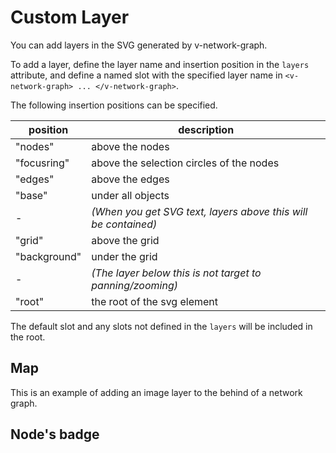 # Custom Layer

You can add layers in the SVG generated by v-network-graph.

To add a layer, define the layer name and insertion position
in the `layers` attribute, and define a named slot with the
specified layer name in `<v-network-graph> ... </v-network-graph>`.

The following insertion positions can be specified.

<div class="reference-table">

| position     | description                                                    |
| ------------ | -------------------------------------------------------------- |
| "nodes"      | above the nodes                                                |
| "focusring"  | above the selection circles of the nodes                       |
| "edges"      | above the edges                                                |
| "base"       | under all objects                                              |
| -            | _(When you get SVG text, layers above this will be contained)_ |
| "grid"       | above the grid                                                 |
| "background" | under the grid                                                 |
| -            | _(The layer below this is not target to panning/zooming)_      |
| "root"       | the root of the svg element                                    |

</div>

The default slot and any slots not defined in the `layers` will be
included in the root.

## Map

This is an example of adding an image layer to the behind of a network graph.

<demo-tabs :use-data="true" :demo-height="400">
<template v-slot:demo>
  <DemoMap />
</template>
<template v-slot:source>

<<< @/.vitepress/components/05_layer/01/Map.vue{8,10-19,31-35}

</template>
<template v-slot:data>

<<< @/.vitepress/components/05_layer/01/data.ts

</template>
</demo-tabs>

## Node's badge

<demo-tabs :use-data="true">
<template v-slot:demo>
  <DemoBadge />
</template>
<template v-slot:source>

<<< @/.vitepress/components/05_layer/02/Badge.vue{7,9-23,33-37}

</template>
<template v-slot:data>

<<< @/.vitepress/components/05_layer/02/data.ts

</template>
</demo-tabs>

<script setup>
import DemoMap from '../.vitepress/components/05_layer/01/Map.vue'
import DemoBadge from '../.vitepress/components/05_layer/02/Badge.vue'
</script>
